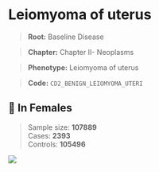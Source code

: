 # Leiomyoma of uterus

> **Root:** Baseline Disease  

> **Chapter:** Chapter II- Neoplasms  

> **Phenotype:** Leiomyoma of uterus  

> **Code:** `CD2_BENIGN_LEIOMYOMA_UTERI`

## 👩 In Females  
> Sample size: **107889**  
> Cases: **2393**  
> Controls: **105496**
<img src="/Disease/Figures/ALL/Incidence/CD2_BENIGN_LEIOMYOMA_UTERI.png"/>
<CsvTable src="/public/Disease/Data/ALL/Incidence/COX_CD2_BENIGN_LEIOMYOMA_UTERI.csv" label="🔍 View full results" />
